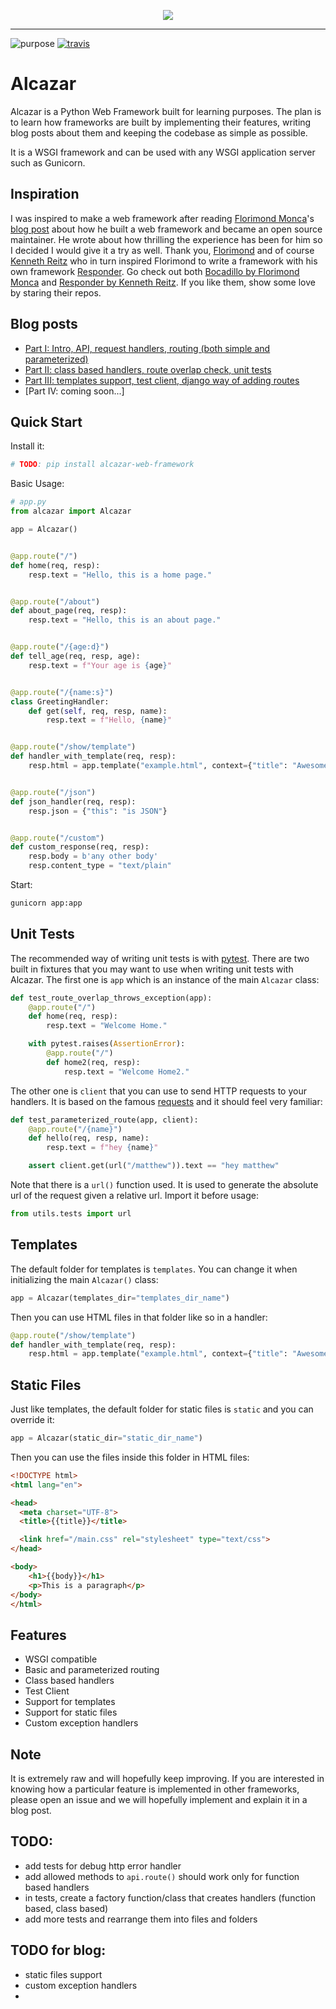<p align="center">
    <img src="https://github.com/rahmonov/alcazar/blob/master/alcazar.jpg">
</p>

---

![purpose](https://img.shields.io/badge/purpose-learning-green.svg)
[![travis](https://travis-ci.org/rahmonov/alcazar.svg?branch=master)](https://travis-ci.org/rahmonov/alcazar)

# Alcazar

Alcazar is a Python Web Framework built for learning purposes. The plan is to learn how frameworks are built by implementing their features,
writing blog posts about them and keeping the codebase as simple as possible.

It is a WSGI framework and can be used with any WSGI application server such as Gunicorn.

## Inspiration

I was inspired to make a web framework after reading [Florimond Monca](https://twitter.com/FlorimondManca)'s [blog post](https://blog.florimondmanca.com/how-i-built-a-web-framework-and-became-an-open-source-maintainer)
about how he built a web framework and became an open source maintainer. He wrote about how thrilling the experience has been for him so I decided I would give it a try as well.
Thank you, [Florimond](https://github.com/florimondmanca) and of course [Kenneth Reitz](https://twitter.com/kennethreitz) who in turn inspired Florimond to write a framework with
his own framework [Responder](https://github.com/kennethreitz/responder). Go check out both [Bocadillo by Florimond Monca](https://github.com/bocadilloproject/bocadillo) and [Responder by Kenneth Reitz](https://github.com/kennethreitz/responder).
If you like them, show some love by staring their repos.

## Blog posts

- [Part I: Intro, API, request handlers, routing (both simple and parameterized)](http://rahmonov.me/posts/write-python-framework-part-one/)
- [Part II: class based handlers, route overlap check, unit tests](http://rahmonov.me/posts/write-python-framework-part-two/)
- [Part III: templates support, test client, django way of adding routes](http://rahmonov.me/posts/write-python-framework-part-three/)
- [Part IV: coming soon...]

## Quick Start

Install it:

```bash
# TODO: pip install alcazar-web-framework
```

Basic Usage:

```python
# app.py
from alcazar import Alcazar

app = Alcazar()


@app.route("/")
def home(req, resp):
    resp.text = "Hello, this is a home page."


@app.route("/about")
def about_page(req, resp):
    resp.text = "Hello, this is an about page."


@app.route("/{age:d}")
def tell_age(req, resp, age):
    resp.text = f"Your age is {age}"


@app.route("/{name:s}")
class GreetingHandler:
    def get(self, req, resp, name):
        resp.text = f"Hello, {name}"


@app.route("/show/template")
def handler_with_template(req, resp):
    resp.html = app.template("example.html", context={"title": "Awesome Framework", "body": "welcome to the future!"})


@app.route("/json")
def json_handler(req, resp):
    resp.json = {"this": "is JSON"}


@app.route("/custom")
def custom_response(req, resp):
    resp.body = b'any other body'
    resp.content_type = "text/plain"
```

Start:

```bash
gunicorn app:app
```

## Unit Tests

The recommended way of writing unit tests is with [pytest](https://docs.pytest.org/en/latest/). There are two built in fixtures
that you may want to use when writing unit tests with Alcazar. The first one is `app` which is an instance of the main `Alcazar` class:

```python
def test_route_overlap_throws_exception(app):
    @app.route("/")
    def home(req, resp):
        resp.text = "Welcome Home."

    with pytest.raises(AssertionError):
        @app.route("/")
        def home2(req, resp):
            resp.text = "Welcome Home2."
```

The other one is `client` that you can use to send HTTP requests to your handlers. It is based on the famous [requests](http://docs.python-requests.org/en/master/) and it should feel very familiar:

```python
def test_parameterized_route(app, client):
    @app.route("/{name}")
    def hello(req, resp, name):
        resp.text = f"hey {name}"

    assert client.get(url("/matthew")).text == "hey matthew"
```

Note that there is a `url()` function used. It is used to generate the absolute url of the request given a relative url. Import it before usage:

```python
from utils.tests import url
```

## Templates

The default folder for templates is `templates`. You can change it when initializing the main `Alcazar()` class:

```python
app = Alcazar(templates_dir="templates_dir_name")
```

Then you can use HTML files in that folder like so in a handler:

```python
@app.route("/show/template")
def handler_with_template(req, resp):
    resp.html = app.template("example.html", context={"title": "Awesome Framework", "body": "welcome to the future!"})
```

## Static Files

Just like templates, the default folder for static files is `static` and you can override it:

```python
app = Alcazar(static_dir="static_dir_name")
```

Then you can use the files inside this folder in HTML files:

```html
<!DOCTYPE html>
<html lang="en">

<head>
  <meta charset="UTF-8">
  <title>{{title}}</title>

  <link href="/main.css" rel="stylesheet" type="text/css">
</head>

<body>
    <h1>{{body}}</h1>
    <p>This is a paragraph</p>
</body>
</html>
```

## Features

- WSGI compatible
- Basic and parameterized routing
- Class based handlers
- Test Client
- Support for templates
- Support for static files
- Custom exception handlers

## Note

It is extremely raw and will hopefully keep improving. If you are interested in knowing how a particular feature is implemented in other
frameworks, please open an issue and we will hopefully implement and explain it in a blog post.

## TODO:

- add tests for debug http error handler
- add allowed methods to `api.route()` should work only for function based handlers
- in tests, create a factory function/class that creates handlers (function based, class based)
- add more tests and rearrange them into files and folders


## TODO for blog:

- static files support
- custom exception handlers
-
